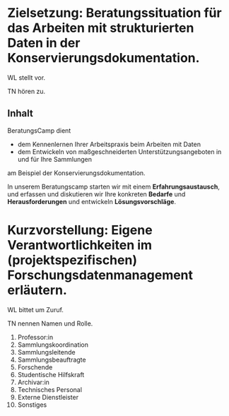 <!--

author:   Canan Hastik
email:    canan@hastik.de
version:  0.0.1
language: de
narrator: Deutsch Female
title: SODA BeratungsCamp (SODa Barcamp in Berlin) - Einheit 1 - Begrüssung

comment: SODa BeratungsCamp: Kennenlernen der Arbeitspraxis in Sammlungen von Liebesbriefen bis Computerspielen

licence: cc-by

-->

# Zielsetzung: Beratungssituation für das Arbeiten mit strukturierten Daten in der Konservierungsdokumentation.

WL stellt vor. 

TN hören zu.


## Inhalt

BeratungsCamp dient

+ dem Kennenlernen Ihrer Arbeitspraxis beim Arbeiten mit Daten 
+ dem Entwickeln von maßgeschneiderten Unterstützungsangeboten in und für Ihre Sammlungen 

am Beispiel der Konservierungsdokumentation.

In unserem Beratungscamp starten wir mit einem **Erfahrungsaustausch**, und erfassen und diskutieren wir Ihre konkreten **Bedarfe** und **Herausforderungen** und entwickeln **Lösungsvorschläge**.




# Kurzvorstellung: Eigene Verantwortlichkeiten im (projektspezifischen) Forschungsdatenmanagement erläutern.

WL bittet um Zuruf.

TN nennen Namen und Rolle. 



1. Professor:in
1. Sammlungskoordination
1. Sammlungsleitende
1. Sammlungsbeauftragte
1. Forschende
1. Studentische Hilfskraft
1. Archivar:in
1. Technisches Personal
1. Externe Dienstleister
1. Sonstiges

